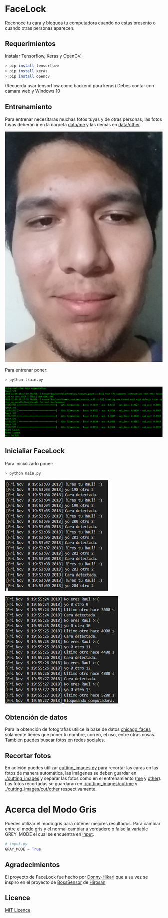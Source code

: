 # FaceLock  
Reconoce tu cara y bloquea tu computadora cuando no estas presento o cuando otras personas aparecen.

## Requerimientos
Instalar Tensorflow, Keras y OpenCV.  
```  bash
> pip install tensorflow  
> pip install keras  
> pip install opencv  
```  
(Recuerda usar tensorflow como backend para keras)
Debes contar con cámara web y Windows 10

## Entrenamiento
Para entrenar necesitaras muchas fotos tuyas y de otras personas, las fotos tuyas deberán ir en la carpeta
[data/me](./data/me) y las demás en [data/other](./data/other).

![face_example](./readme_res/face_example.jpg)

Para entrenar poner:

``` bash
> python train.py
```

![training](./readme_res/training.png)

## Inicialiar FaceLock
Para inicializarlo poner:

``` bash
> python main.py
```

![me](./readme_res/main1.png)

![blocking](./readme_res/main2.png)

## Obtención de datos
Para la obtención de fotografías utilice la base de datos [chicago_faces](https://chicagofaces.org/default/) solamente tienes que poner
tu nombre, correo, el uso, entre otras cosas. También puedes buscar fotos en redes sociales.

## Recortar fotos
En adición puedes utilizar [cutting_images.py](./cutting_images.py) para recortar las caras en las fotos de manera automática, las imágenes se deben guardar en [./cutting_images](./cutting_images) y separar las fotos como en el entrenamiento ([me](./cutting_images/me) y [other](./cutting_images/other)). Las fotos recortadas se guardaran en [./cutting_images/cut/me](./cutting_images/cut/me) y [./cutting_images/cut/other](./cutting_images/cut/other) respectivamente.

# Acerca del Modo Gris
Puedes utilizar el modo gris para obtener mejores resultados. Para cambiar entre el modo gris y el normal
cambiar a verdadero o falso la variable GREY_MODE el cual se encuentra en [input](./input.py).
  
``` python
# input.py  
GRAY_MODE = True 
```  

## Agradecimientos  
El proyecto de FaceLock fue hecho por [Donny-Hikari](https://github.com/Donny-Hikari) que a su vez se inspiro en el proyecto de [BossSensor](https://github.com/Hironsan/BossSensor) de [Hirosan](https://github.com/Hironsan).

## Licence  
[MIT Licence](./LICENSE)  